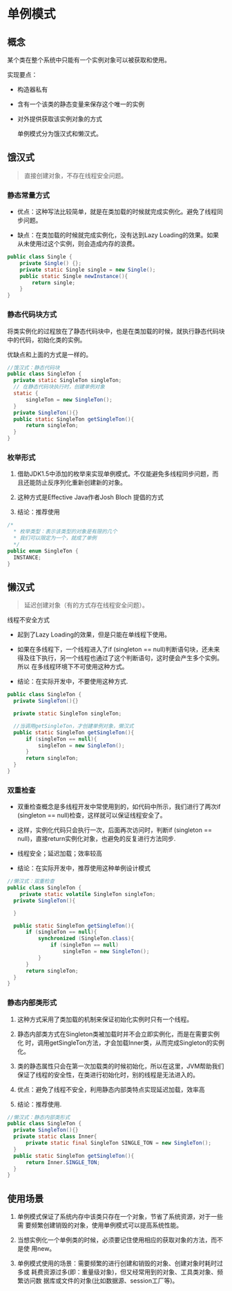 # 单例模式

## 概念

某个类在整个系统中只能有一个实例对象可以被获取和使用。

实现要点：

- 构造器私有

- 含有一个该类的静态变量来保存这个唯一的实例

- 对外提供获取该实例对象的方式

  

  单例模式分为饿汉式和懒汉式。

## 饿汉式

> 直接创建对象，不存在线程安全问题。

### 静态常量方式

- 优点：这种写法比较简单，就是在类加载的时候就完成实例化。避免了线程同步问题。

- 缺点：在类加载的时候就完成实例化，没有达到Lazy Loading的效果。如果从未使用过这个实例，则会造成内存的浪费。

```java
public class Single {
    private Single() {};
    private static Single single = new Single();
    public static Single newInstance(){
        return single;
    }
}
```

### 静态代码块方式

将类实例化的过程放在了静态代码块中，也是在类加载的时候，就执行静态代码块中的代码，初始化类的实例。

优缺点和上面的方式是一样的。
    

```java
//饿汉式：静态代码块
public class SingleTon {
  private static SingleTon singleTon;
  // 在静态代码块执行时，创建单例对象
  static {
      singleTon = new SingleTon();
  }
  private SingleTon(){}
  public static SingleTon getSingleTon(){
      return singleTon;
  }
}
```



### 枚举形式

1. 借助JDK1.5中添加的枚举来实现单例模式。不仅能避免多线程同步问题，而
   且还能防止反序列化重新创建新的对象。

2. 这种方式是Effective Java作者Josh Bloch 提倡的方式

3. 结论：推荐使用

```java
/*
  * 枚举类型：表示该类型的对象是有限的几个
  * 我们可以限定为一个，就成了单例
  */
public enum SingleTon {
  INSTANCE;
}
```

## 懒汉式

> 延迟创建对象（有的方式存在线程安全问题）。

线程不安全方式

- 起到了Lazy Loading的效果，但是只能在单线程下使用。

- 如果在多线程下，一个线程进入了if (singleton == null)判断语句块，还未来得及往下执行，另一个线程也通过了这个判断语句，这时便会产生多个实例。所以 在多线程环境下不可使用这种方式。

- 结论：在实际开发中，不要使用这种方式.

```java
public class SingleTon {
  private SingleTon(){}

  private static SingleTon singleTon;

  //当调用getSingleTon，才创建单例对象，懒汉式
  public static SingleTon getSingleTon(){
      if (singleTon == null){
          singleTon = new SingleTon();
      }
      return singleTon;
  }
}
```



### 双重检查

- 双重检查概念是多线程开发中常使用到的，如代码中所示，我们进行了两次if (singleton == null)检查，这样就可以保证线程安全了。

- 这样，实例化代码只会执行一次，后面再次访问时，判断if (singleton == null)，直接return实例化对象，也避免的反复进行方法同步.

- 线程安全；延迟加载；效率较高

- 结论：在实际开发中，推荐使用这种单例设计模式

```java
//懒汉式：双重检查
public class SingleTon {
	private static volatile SingleTon singleTon;
  private SingleTon(){

  }

  public static SingleTon getSingleTon(){
      if (singleTon == null){
          synchronized (SingleTon.class){
              if (singleTon == null)
                  singleTon = new SingleTon();
          }
      }
      return singleTon;
  }
}
```

### 静态内部类形式

1. 这种方式采用了类加载的机制来保证初始化实例时只有一个线程。

2. 静态内部类方式在Singleton类被加载时并不会立即实例化，而是在需要实例化
   时，调用getSingleTon方法，才会加载Inner类，从而完成Singleton的实例化。

3. 类的静态属性只会在第一次加载类的时候初始化，所以在这里，JVM帮助我们
   保证了线程的安全性，在类进行初始化时，别的线程是无法进入的。

4. 优点：避免了线程不安全，利用静态内部类特点实现延迟加载，效率高

5. 结论：推荐使用.

```java
//懒汉式：静态内部类形式
public class SingleTon {
  private SingleTon(){}
  private static class Inner{
      private static final SingleTon SINGLE_TON = new SingleTon();
  }
  public static SingleTon getSingleTon(){
      return Inner.SINGLE_TON;
  }
}
```

## 使用场景

1. 单例模式保证了系统内存中该类只存在一个对象，节省了系统资源，对于一些需
   要频繁创建销毁的对象，使用单例模式可以提高系统性能。

2. 当想实例化一个单例类的时候，必须要记住使用相应的获取对象的方法，而不是使
   用new。

3. 单例模式使用的场景：需要频繁的进行创建和销毁的对象、创建对象时耗时过多或
   耗费资源过多(即：重量级对象)，但又经常用到的对象、工具类对象、频繁访问数
   据库或文件的对象(比如数据源、session工厂等)。